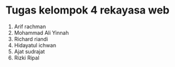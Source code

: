 # Tugas kelompok 4 rekayasa web
1. Arif rachman
2. Mohammad Ali Yinnah
3. Richard riandi
4. Hidayatul ichwan
5. Ajat sudrajat
6. Rizki Ripal
